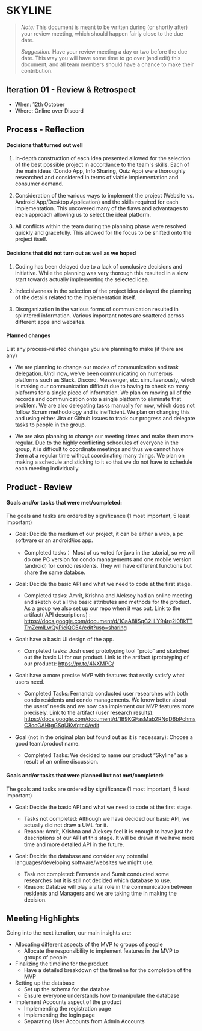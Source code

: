 # SKYLINE

 > _Note:_ This document is meant to be written during (or shortly after) your review meeting, which should happen fairly close to the due date.      
 >      
 > _Suggestion:_ Have your review meeting a day or two before the due date. This way you will have some time to go over (and edit) this document, and all team members should have a chance to make their contribution.


## Iteration 01 - Review & Retrospect

 * When: 12th October
 * Where: Online over Discord 

## Process - Reflection

#### Decisions that turned out well

 1. In-depth construction of each idea presented allowed for the selection of the best possible project in accordance to the team's skills. Each of the main ideas (Condo App, Info Sharing, Quiz App) were thoroughly researched and considered in terms of viable implementation and consumer demand.
 
2. Consideration of the various ways to implement the project (Website vs. Android App/Desktop Application) and the skills required for each implementation. This uncovered many of the flaws and advantages to each approach allowing us to select the ideal platform.

3. All conflicts within the team during the planning phase were resolved quickly and gracefully. This allowed for the focus to be shifted onto the project itself.


#### Decisions that did not turn out as well as we hoped

1. Coding has been delayed due to a lack of conclusive decisions and initiative. While the planning was very thorough this resulted in a slow start towards actually implementing the selected idea.

2. Indecisiveness in the selection of the project idea delayed the planning of the details related to the implementation itself.

3. Disorganization in the various forms of communication resulted in splintered information. Various important notes are scattered across different apps and websites.



#### Planned changes

List any process-related changes you are planning to make (if there are any)

- We are planning to change our modes of communication and task delegation. 
  Until now, we've been communicating on numerous platforms such as Slack, Discord, Messenger, etc. simultaenously, which is making our communication difficult due to having to check so many plaforms for a single piece of information. We plan on moving all of the records and communication onto a single platform to eliminate that problem. We are also delegating tasks manually for now, which does not follow Scrum methodology and is inefficient. We plan on changing this and using either Jira or Github Issues to track our progress and delegate tasks to people in the group.

- We are also planning to change our meeting times and make them more
 regular. Due to the highly conflicting schedules of everyone in the group, it is difficult to coordinate meetings and thus we cannot have them at a regular time without coordinating many things. We plan on making a schedule and sticking to it so that we do not have to schedule each meeting individually.


## Product - Review

#### Goals and/or tasks that were met/completed:

The goals and tasks are ordered by significance (1 most important, 5 least important)
 - Goal: Decide the medium of our project, it can be either a web, a pc software or an android/ios app. 
     - Completed tasks： Most of us voted for java in the tutorial, so we will do one PC version for condo managements and one mobile version (android)
        for condo residents. They will have different functions but share the same databse. 

 - Goal: Decide the basic API and what we need to code at the first stage.  
     - Completed tasks: Amrit, Krishna and Aleksey had an online meeting and sketch out all the basic attributes and methods for the product. 
   As a group we also set up our repo when it was out.
   Link to the artifact( API descriptions) : https://docs.google.com/document/d/1CaA8IiSqC2iiLY94rq2I0BkTTTmZemlLwQyPiciQG54/edit?usp=sharing

 - Goal: have a basic UI design of the app. <br/>
     - Completed tasks: Josh used prototyping tool “proto” and sketched out the basic UI for our product.
   Link to the artifact (prototyping of our product): https://pr.to/4NXMPC/

 - Goal: have a more precise MVP with features that really satisfy what users need. 
     - Completed Tasks: Fernanda conducted user researches with both condo residents and condo managements. 
     We know better about the users’ needs and we now can implement our MVP features more precisely.
    Link to the artifact (user research results):
    https://docs.google.com/document/d/1B9KGFasMab2RNqD6bPchmsC3ocGAHtgGSqlJKvfqtc4/edit

 - Goal (not in the original plan but found out as it is necessary): Choose a good team/product name.  
     - Completed Tasks: We decided to name our product “Skyline” as a result of an online discussion.


#### Goals and/or tasks that were planned but not met/completed:

The goals and tasks are ordered by significance (1 most important, 5 least important)

 - Goal: Decide the basic API and what we need to code at the first stage. 
     - Tasks not completed: Although we have decided our basic API, we actually did not draw a UML for it.
     - Reason: Amrit, Krishna and Aleksey feel it is enough to have just the descriptions of our API at this stage.
     It will be drawn  if we have more time and more detailed API in the future. 


 - Goal: Decide the database and consider any potential languages/developing software/websites we might use. 
    - Task not completed: Fernanda and Sumit conducted some researches but it is still not decided which database to use.  
    - Reason: Databse will play a vital role in the communication between residents and Managers and we are taking time in
  making the decision.
  

## Meeting Highlights

Going into the next iteration, our main insights are:

- Allocating different aspects of the MVP to groups of people
  - Allocate the responsibility to implement features in the MVP
    to groups of people
- Finalizing the timeline for the product
  - Have a detailed breakdown of the timeline for the completion 
    of the MVP
- Setting up the database
  - Set up the schema for the databse
  - Ensure everyone understands how to manipulate the database
- Implement Accounts aspect of the product 
  - Implementing the registration page
  - Implementing the login page
  - Separating User Accounts from Admin Accounts
